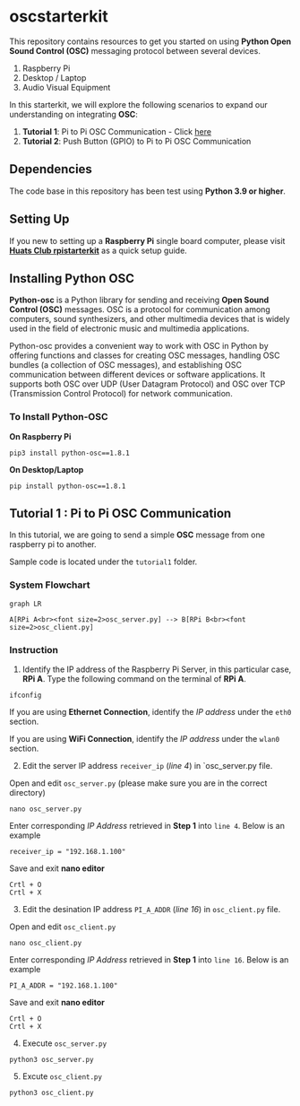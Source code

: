 # oscstarterkit
This repository contains resources to get you started on using **Python Open Sound Control (OSC)** messaging protocol between several devices.
1. Raspberry Pi 
2. Desktop / Laptop
3. Audio Visual Equipment

In this starterkit, we will explore the following scenarios to expand our understanding on integrating **OSC**:
1. **Tutorial 1**: Pi to Pi OSC Communication - Click [here](##-Tutorial-1-:-Pi-to-Pi-OSC-Communication)
2. **Tutorial 2**: Push Button (GPIO) to Pi to Pi OSC Communication

## Dependencies
The code base in this repository has been test using **Python 3.9 or higher**.

## Setting Up
If you new to setting up a **Raspberry Pi** single board computer, please visit [**Huats Club rpistarterkit**](https://github.com/huats-club/rpistarterkit) as a quick setup guide. 

## Installing Python OSC
**Python-osc** is a Python library for sending and receiving **Open Sound Control (OSC)** messages. OSC is a protocol for communication among computers, sound synthesizers, and other multimedia devices that is widely used in the field of electronic music and multimedia applications.

Python-osc provides a convenient way to work with OSC in Python by offering functions and classes for creating OSC messages, handling OSC bundles (a collection of OSC messages), and establishing OSC communication between different devices or software applications. It supports both OSC over UDP (User Datagram Protocol) and OSC over TCP (Transmission Control Protocol) for network communication.

### To Install Python-OSC
**On Raspberry Pi**
```
pip3 install python-osc==1.8.1
```

**On Desktop/Laptop**
```
pip install python-osc==1.8.1
```

## Tutorial 1 : Pi to Pi OSC Communication
In this tutorial, we are going to send a simple **OSC** message from one raspberry pi to another. 

Sample code is located under the `tutorial1` folder. 

### System Flowchart

```mermaid
graph LR

A[RPi A<br><font size=2>osc_server.py] --> B[RPi B<br><font size=2>osc_client.py]
```

### Instruction
 
1.  Identify the IP address of the Raspberry Pi Server, in this particular case, **RPi A**. Type the following command on the terminal of **RPi A**.
```
ifconfig
```

If you are using **Ethernet Connection**, identify the *IP address* under the `eth0` section.

If you are using **WiFi Connection**, identify the *IP address* under the `wlan0` section. 

2. Edit the server IP address `receiver_ip` (*line 4*) in `osc_server.py file.

Open and edit `osc_server.py` (please make sure you are in the correct directory)
```
nano osc_server.py
```

Enter corresponding *IP Address* retrieved in **Step 1** into `line 4`. Below is an example
```
receiver_ip = "192.168.1.100"
```

Save and exit **nano editor**
```
Crtl + O
Crtl + X
```

3. Edit the desination IP address `PI_A_ADDR` (*line 16*) in `osc_client.py` file.

Open and edit `osc_client.py` 
```
nano osc_client.py
```

Enter corresponding *IP Address* retrieved in **Step 1** into `line 16`. Below is an example
```
PI_A_ADDR = "192.168.1.100"
```

Save and exit **nano editor**
```
Crtl + O
Crtl + X
```

4. Execute `osc_server.py` 
```
python3 osc_server.py
```

5. Excute `osc_client.py` 
```
python3 osc_client.py
```